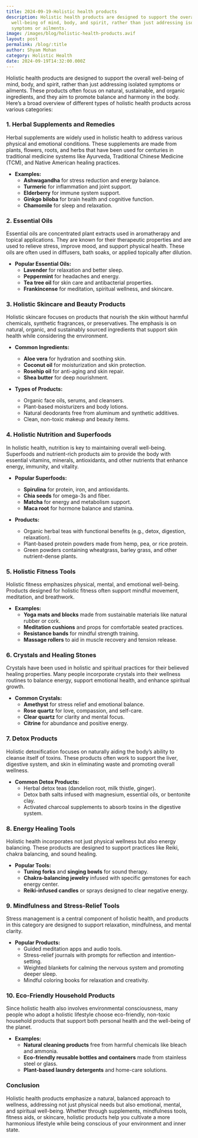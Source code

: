 ```yaml
---
title: 2024-09-19-Holistic health products
description: Holistic health products are designed to support the overall
  well-being of mind, body, and spirit, rather than just addressing isolated
  symptoms or ailments.
image: /images/blog/holistic-health-products.avif
layout: post
permalink: /blog/:title
author: Shyam Mohan
category: Holistic Health
date: 2024-09-19T14:32:00.000Z
---
```

Holistic health products are designed to support the overall well-being of mind, body, and spirit, rather than just addressing isolated symptoms or ailments. These products often focus on natural, sustainable, and organic ingredients, and they aim to promote balance and harmony in the body. Here’s a broad overview of different types of holistic health products across various categories:

### 1. **Herbal Supplements and Remedies**
Herbal supplements are widely used in holistic health to address various physical and emotional conditions. These supplements are made from plants, flowers, roots, and herbs that have been used for centuries in traditional medicine systems like Ayurveda, Traditional Chinese Medicine (TCM), and Native American healing practices.

- **Examples:**
  - **Ashwagandha** for stress reduction and energy balance.
  - **Turmeric** for inflammation and joint support.
  - **Elderberry** for immune system support.
  - **Ginkgo biloba** for brain health and cognitive function.
  - **Chamomile** for sleep and relaxation.

### 2. **Essential Oils**
Essential oils are concentrated plant extracts used in aromatherapy and topical applications. They are known for their therapeutic properties and are used to relieve stress, improve mood, and support physical health. These oils are often used in diffusers, bath soaks, or applied topically after dilution.

- **Popular Essential Oils:**
  - **Lavender** for relaxation and better sleep.
  - **Peppermint** for headaches and energy.
  - **Tea tree oil** for skin care and antibacterial properties.
  - **Frankincense** for meditation, spiritual wellness, and skincare.

### 3. **Holistic Skincare and Beauty Products**
Holistic skincare focuses on products that nourish the skin without harmful chemicals, synthetic fragrances, or preservatives. The emphasis is on natural, organic, and sustainably sourced ingredients that support skin health while considering the environment.

- **Common Ingredients:**
  - **Aloe vera** for hydration and soothing skin.
  - **Coconut oil** for moisturization and skin protection.
  - **Rosehip oil** for anti-aging and skin repair.
  - **Shea butter** for deep nourishment.

- **Types of Products:**
  - Organic face oils, serums, and cleansers.
  - Plant-based moisturizers and body lotions.
  - Natural deodorants free from aluminum and synthetic additives.
  - Clean, non-toxic makeup and beauty items.

### 4. **Holistic Nutrition and Superfoods**
In holistic health, nutrition is key to maintaining overall well-being. Superfoods and nutrient-rich products aim to provide the body with essential vitamins, minerals, antioxidants, and other nutrients that enhance energy, immunity, and vitality.

- **Popular Superfoods:**
  - **Spirulina** for protein, iron, and antioxidants.
  - **Chia seeds** for omega-3s and fiber.
  - **Matcha** for energy and metabolism support.
  - **Maca root** for hormone balance and stamina.

- **Products:**
  - Organic herbal teas with functional benefits (e.g., detox, digestion, relaxation).
  - Plant-based protein powders made from hemp, pea, or rice protein.
  - Green powders containing wheatgrass, barley grass, and other nutrient-dense plants.

### 5. **Holistic Fitness Tools**
Holistic fitness emphasizes physical, mental, and emotional well-being. Products designed for holistic fitness often support mindful movement, meditation, and breathwork.

- **Examples:**
  - **Yoga mats and blocks** made from sustainable materials like natural rubber or cork.
  - **Meditation cushions** and props for comfortable seated practices.
  - **Resistance bands** for mindful strength training.
  - **Massage rollers** to aid in muscle recovery and tension release.

### 6. **Crystals and Healing Stones**
Crystals have been used in holistic and spiritual practices for their believed healing properties. Many people incorporate crystals into their wellness routines to balance energy, support emotional health, and enhance spiritual growth.

- **Common Crystals:**
  - **Amethyst** for stress relief and emotional balance.
  - **Rose quartz** for love, compassion, and self-care.
  - **Clear quartz** for clarity and mental focus.
  - **Citrine** for abundance and positive energy.

### 7. **Detox Products**
Holistic detoxification focuses on naturally aiding the body’s ability to cleanse itself of toxins. These products often work to support the liver, digestive system, and skin in eliminating waste and promoting overall wellness.

- **Common Detox Products:**
  - Herbal detox teas (dandelion root, milk thistle, ginger).
  - Detox bath salts infused with magnesium, essential oils, or bentonite clay.
  - Activated charcoal supplements to absorb toxins in the digestive system.

### 8. **Energy Healing Tools**
Holistic health incorporates not just physical wellness but also energy balancing. These products are designed to support practices like Reiki, chakra balancing, and sound healing.

- **Popular Tools:**
  - **Tuning forks** and **singing bowls** for sound therapy.
  - **Chakra-balancing jewelry** infused with specific gemstones for each energy center.
  - **Reiki-infused candles** or sprays designed to clear negative energy.

### 9. **Mindfulness and Stress-Relief Tools**
Stress management is a central component of holistic health, and products in this category are designed to support relaxation, mindfulness, and mental clarity.

- **Popular Products:**
  - Guided meditation apps and audio tools.
  - Stress-relief journals with prompts for reflection and intention-setting.
  - Weighted blankets for calming the nervous system and promoting deeper sleep.
  - Mindful coloring books for relaxation and creativity.

### 10. **Eco-Friendly Household Products**
Since holistic health also involves environmental consciousness, many people who adopt a holistic lifestyle choose eco-friendly, non-toxic household products that support both personal health and the well-being of the planet.

- **Examples:**
  - **Natural cleaning products** free from harmful chemicals like bleach and ammonia.
  - **Eco-friendly reusable bottles and containers** made from stainless steel or glass.
  - **Plant-based laundry detergents** and home-care solutions.

### Conclusion
Holistic health products emphasize a natural, balanced approach to wellness, addressing not just physical needs but also emotional, mental, and spiritual well-being. Whether through supplements, mindfulness tools, fitness aids, or skincare, holistic products help you cultivate a more harmonious lifestyle while being conscious of your environment and inner state.
